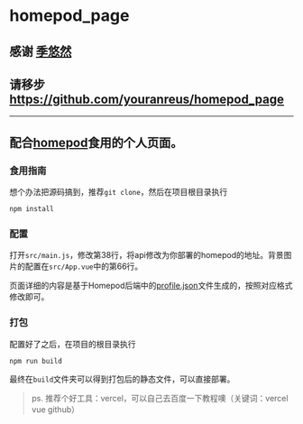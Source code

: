 # homepod_page

## 感谢 [季悠然](https://github.com/youranreus)

## 请移步 https://github.com/youranreus/homepod_page

---

## 配合[homepod](https://github.com/youranreus/homepod)食用的个人页面。


### 食用指南

想个办法把源码搞到，推荐`git clone`，然后在项目根目录执行

```bash
npm install
```



### 配置

打开`src/main.js`，修改第38行，将api修改为你部署的homepod的地址。背景图片的配置在`src/App.vue`中的第66行。

页面详细的内容是基于Homepod后端中的[profile.json](https://github.com/youranreus/Homepod/blob/master/App/Conf/profile.json)文件生成的，按照对应格式修改即可。



### 打包

配置好了之后，在项目的根目录执行

```bash
npm run build
```

最终在`build`文件夹可以得到打包后的静态文件，可以直接部署。



> ps. 推荐个好工具：vercel，可以自己去百度一下教程噢（关键词：vercel vue github）
